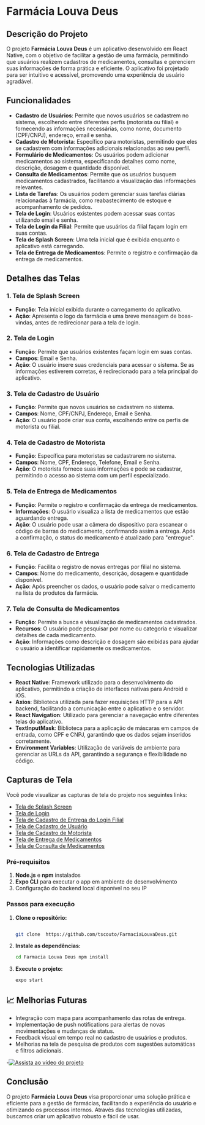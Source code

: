 # Farmácia Louva Deus

## Descrição do Projeto
O projeto **Farmácia Louva Deus** é um aplicativo desenvolvido em React Native, com o objetivo de facilitar a gestão de uma farmácia, permitindo que usuários realizem cadastros de medicamentos, consultas e gerenciem suas informações de forma prática e eficiente. O aplicativo foi projetado para ser intuitivo e acessível, promovendo uma experiência de usuário agradável.

## Funcionalidades
- **Cadastro de Usuários**: Permite que novos usuários se cadastrem no sistema, escolhendo entre diferentes perfis (motorista ou filial) e fornecendo as informações necessárias, como nome, documento (CPF/CNPJ), endereço, email e senha.
- **Cadastro de Motorista**: Específico para motoristas, permitindo que eles se cadastrem com informações adicionais relacionadas ao seu perfil.
- **Formulário de Medicamentos**: Os usuários podem adicionar medicamentos ao sistema, especificando detalhes como nome, descrição, dosagem e quantidade disponível.
- **Consulta de Medicamentos**: Permite que os usuários busquem medicamentos cadastrados, facilitando a visualização das informações relevantes.
- **Lista de Tarefas**: Os usuários podem gerenciar suas tarefas diárias relacionadas à farmácia, como reabastecimento de estoque e acompanhamento de pedidos.
- **Tela de Login**: Usuários existentes podem acessar suas contas utilizando email e senha.
- **Tela de Login da Filial**: Permite que usuários da filial façam login em suas contas.
- **Tela de Splash Screen**: Uma tela inicial que é exibida enquanto o aplicativo está carregando.
- **Tela de Entrega de Medicamentos**: Permite o registro e confirmação da entrega de medicamentos.

## Detalhes das Telas

### 1. Tela de Splash Screen
- **Função**: Tela inicial exibida durante o carregamento do aplicativo.
- **Ação**: Apresenta o logo da farmácia e uma breve mensagem de boas-vindas, antes de redirecionar para a tela de login.

### 2. Tela de Login
- **Função**: Permite que usuários existentes façam login em suas contas.
- **Campos**: Email e Senha.
- **Ação**: O usuário insere suas credenciais para acessar o sistema. Se as informações estiverem corretas, é redirecionado para a tela principal do aplicativo.

### 3. Tela de Cadastro de Usuário
- **Função**: Permite que novos usuários se cadastrem no sistema.
- **Campos**: Nome, CPF/CNPJ, Endereço, Email e Senha.
- **Ação**: O usuário pode criar sua conta, escolhendo entre os perfis de motorista ou filial.

### 4. Tela de Cadastro de Motorista
- **Função**: Específica para motoristas se cadastrarem no sistema.
- **Campos**: Nome, CPF, Endereço, Telefone, Email e Senha.
- **Ação**: O motorista fornece suas informações e pode se cadastrar, permitindo o acesso ao sistema com um perfil especializado.

### 5. Tela de Entrega de Medicamentos
- **Função**: Permite o registro e confirmação da entrega de medicamentos.
- **Informações**: O usuário visualiza a lista de medicamentos que estão aguardando entrega.
- **Ação**: O usuário pode usar a câmera do dispositivo para escanear o código de barras do medicamento, confirmando assim a entrega. Após a confirmação, o status do medicamento é atualizado para "entregue".

### 6. Tela de Cadastro de Entrega
- **Função**: Facilita o registro de novas entregas por filial no sistema.
- **Campos**: Nome do medicamento, descrição, dosagem e quantidade disponível.
- **Ação**: Após preencher os dados, o usuário pode salvar o medicamento na lista de produtos da farmácia.

### 7. Tela de Consulta de Medicamentos
- **Função**: Permite a busca e visualização de medicamentos cadastrados.
- **Recursos**: O usuário pode pesquisar por nome ou categoria e visualizar detalhes de cada medicamento.
- **Ação**: Informações como descrição e dosagem são exibidas para ajudar o usuário a identificar rapidamente os medicamentos.



## Tecnologias Utilizadas
- **React Native**: Framework utilizado para o desenvolvimento do aplicativo, permitindo a criação de interfaces nativas para Android e iOS.
- **Axios**: Biblioteca utilizada para fazer requisições HTTP para a API backend, facilitando a comunicação entre o aplicativo e o servidor.
- **React Navigation**: Utilizado para gerenciar a navegação entre diferentes telas do aplicativo.
- **TextInputMask**: Biblioteca para a aplicação de máscaras em campos de entrada, como CPF e CNPJ, garantindo que os dados sejam inseridos corretamente.
- **Environment Variables**: Utilização de variáveis de ambiente para gerenciar as URLs da API, garantindo a segurança e flexibilidade no código.

## Capturas de Tela
Você pode visualizar as capturas de tela do projeto nos seguintes links:
- [Tela de Splash Screen](https://github.com/user-attachments/assets/d4388046-454e-4544-9bc0-d772729ce9ba)
- [Tela de Login](https://github.com/user-attachments/assets/900a3b43-571c-408d-a554-d87d13427dbf)
- [Tela de Cadastro de Entrega do Login Filial](https://github.com/user-attachments/assets/558c46f7-280a-483c-9b1c-4108c89341f5)
- [Tela de Cadastro de Usuário](https://github.com/user-attachments/assets/593da9f6-d8a8-4cf5-b884-c0f4d3a50a39)
- [Tela de Cadastro de Motorista](https://github.com/user-attachments/assets/e3850278-edfe-4689-a995-9bf412e6ab9a)
- [Tela de Entrega de Medicamentos](https://github.com/user-attachments/assets/1af327a8-851f-4348-8a2a-6865638b7f0a)
- [Tela de Consulta de Medicamentos](https://github.com/user-attachments/assets/5c96b7c4-c4dc-414d-baec-3ecb4a8d9548)

### Pré-requisitos

1. **Node.js** e **npm** instalados
2. **Expo CLI** para executar o app em ambiente de desenvolvimento
3. Configuração do backend local disponível no seu IP

### Passos para execução

1. **Clone o repositório:**
   ```bash

   git clone  https://github.com/tscouto/FarmaciaLouvaDeus.git
   
2. **Instale as dependências:**
   ```bash
   cd Farmacia Louva Deus npm install

3. **Execute o projeto:**
   ```bash
   expo start


 ##  📈 Melhorias Futuras
- Integração com mapa para acompanhamento das rotas de entrega.
- Implementação de push notifications para alertas de novas movimentações e mudanças de status.
- Feedback visual em tempo real no cadastro de usuários e produtos.
- Melhorias na tela de pesquisa de produtos com sugestões automáticas e filtros adicionais.

-[![Assista ao vídeo do projeto](https://img.youtube.com/vi/YOUTUBE_VIDEO_ID/maxresdefault.jpg)](https://drive.google.com/file/d/1s5Fb18jLHLM7g1sJW2mEqLh77IBtdk_f/view?usp=sharing)




## Conclusão
O projeto **Farmácia Louva Deus** visa proporcionar uma solução prática e eficiente para a gestão de farmácias, facilitando a experiência do usuário e otimizando os processos internos. Através das tecnologias utilizadas, buscamos criar um aplicativo robusto e fácil de usar.
